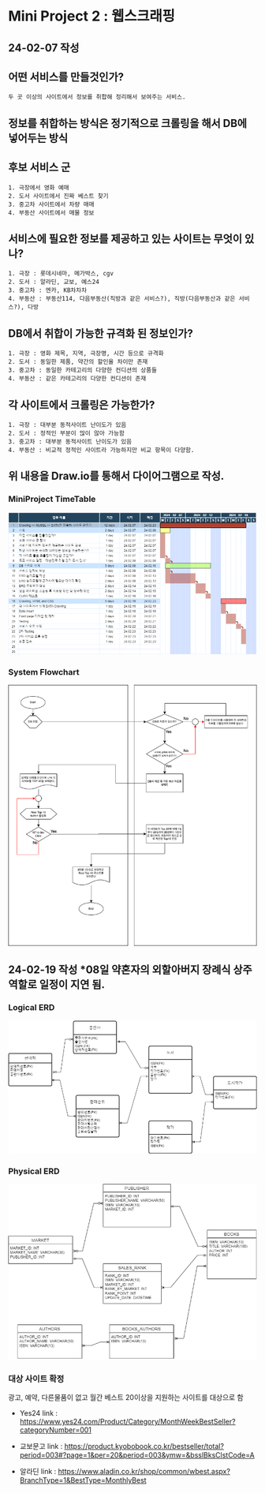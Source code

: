 # Mini Project 2 : 웹스크래핑

## 24-02-07 작성

## 어떤 서비스를 만들것인가?
    두 곳 이상의 사이트에서 정보를 취합해 정리해서 보여주는 서비스.
## 정보를 취합하는 방식은 정기적으로 크롤링을 해서 DB에 넣어두는 방식

## 후보 서비스 군
    1. 극장에서 영화 예매
    2. 도서 사이트에서 진짜 베스트 찾기
    3. 중고차 사이트에서 차량 매매
    4. 부동산 사이트에서 매물 정보
## 서비스에 필요한 정보를 제공하고 있는 사이트는 무엇이 있나?
    1. 극장 : 롯데시네마, 메가박스, cgv
    2. 도서 : 알라딘, 교보, 예스24
    3. 중고차 : 엔카, KB차차차
    4. 부동산 : 부동산114, 다음부동산(직방과 같은 서비스?), 직방(다음부동산과 같은 서비스?), 다방
## DB에서 취합이 가능한 규격화 된 정보인가?
    1. 극장 : 영화 제목, 지역, 극장명, 시간 등으로 규격화
    2. 도서 : 동일한 제품, 약간의 할인율 차이만 존재
    3. 중고차 : 동일한 카테고리의 다양한 컨디션의 상품들
    4. 부동산 : 같은 카테고리의 다양한 컨디션이 존재
## 각 사이트에서 크롤링은 가능한가?
    1. 극장 : 대부분 동적사이트 난이도가 있음
    2. 도서 : 정적인 부분이 많이 않아 가능함
    3. 중고차 : 대부분 동적사이트 난이도가 있음
    4. 부동산 : 비교적 정적인 사이트라 가능하지만 비교 항목이 다양함.
## 위 내용을 Draw.io를 통해서 다이어그램으로 작성.

### MiniProject TimeTable
![](./Mini_Project_2/source/MiniProject2_Crawling.drawio.png)

### System Flowchart
![](./Mini_Project_2/source/MiniProject2_System_Flow.drawio.png)

## 24-02-19 작성 *08일 약혼자의 외할아버지 장례식 상주 역할로 일정이 지연 됨.

### Logical ERD
![](./Mini_Project_2/source/prepare_to_Crawling/ERD_Logic.drawio.png)

### Physical ERD
![](./Mini_Project_2/source/prepare_to_Crawling/ERD_PHYSICAL.drawio.png)

### 대상 사이트 확정
광고, 예약, 다른물품이 없고 월간 베스트 20이상을 지원하는 사이트를 대상으로 함  
- Yes24
link : https://www.yes24.com/Product/Category/MonthWeekBestSeller?categoryNumber=001

- 교보문고
link : https://product.kyobobook.co.kr/bestseller/total?period=003#?page=1&per=20&period=003&ymw=&bsslBksClstCode=A

- 알라딘
link : https://www.aladin.co.kr/shop/common/wbest.aspx?BranchType=1&BestType=MonthlyBest

